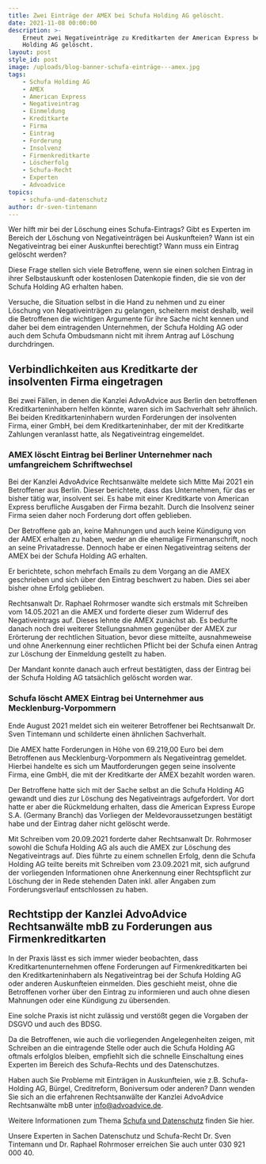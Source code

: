 ```yaml
---
title: Zwei Einträge der AMEX bei Schufa Holding AG gelöscht.
date: 2021-11-08 00:00:00
description: >-
    Erneut zwei Negativeinträge zu Kreditkarten der American Express bei Schufa
    Holding AG gelöscht. 
layout: post
style_id: post
image: /uploads/blog-banner-schufa-einträge---amex.jpg
tags:
    - Schufa Holding AG
    - AMEX
    - American Express
    - Negativeintrag
    - Einmeldung
    - Kreditkarte
    - Firma
    - Eintrag
    - Forderung
    - Insolvenz
    - Firmenkreditkarte
    - Löscherfolg
    - Schufa-Recht
    - Experten
    - Advoadvice
topics:
    - schufa-und-datenschutz
author: dr-sven-tintemann
---
```

Wer hilft mir bei der Löschung eines Schufa-Eintrags? Gibt es Experten im Bereich der Löschung von Negativeinträgen bei Auskunfteien? Wann ist ein Negativeintrag bei einer Auskunftei berechtigt? Wann muss ein Eintrag gelöscht werden?

Diese Frage stellen sich viele Betroffene, wenn sie einen solchen Eintrag in ihrer Selbstauskunft oder kostenlosen Datenkopie finden, die sie von der Schufa Holding AG erhalten haben.

Versuche, die Situation selbst in die Hand zu nehmen und zu einer Löschung von Negativeinträgen zu gelangen, scheitern meist deshalb, weil die Betroffenen die wichtigen Argumente für ihre Sache nicht kennen und daher bei dem eintragenden Unternehmen, der Schufa Holding AG oder auch dem Schufa Ombudsmann nicht mit ihrem Antrag auf Löschung durchdringen.

## **Verbindlichkeiten aus Kreditkarte der insolventen Firma eingetragen**

Bei zwei Fällen, in denen die Kanzlei AdvoAdvice aus Berlin den betroffenen Kreditkarteninhabern helfen könnte, waren sich im Sachverhalt sehr ähnlich. Bei beiden Kreditkarteninhabern wurden Forderungen der insolventen Firma, einer GmbH, bei dem Kreditkarteninhaber, der mit der Kreditkarte Zahlungen veranlasst hatte, als Negativeintrag eingemeldet.

### **AMEX löscht Eintrag bei Berliner Unternehmer nach umfangreichem Schriftwechsel**

Bei der Kanzlei AdvoAdvice Rechtsanwälte meldete sich Mitte Mai 2021 ein Betroffener aus Berlin. Dieser berichtete, dass das Unternehmen, für das er bisher tätig war, insolvent sei. Es habe mit einer Kreditkarte von American Express berufliche Ausgaben der Firma bezahlt. Durch die Insolvenz seiner Firma seien daher noch Forderung dort offen geblieben.

Der Betroffene gab an, keine Mahnungen und auch keine Kündigung von der AMEX erhalten zu haben, weder an die ehemalige Firmenanschrift, noch an seine Privatadresse. Dennoch habe er einen Negativeintrag seitens der AMEX bei der Schufa Holding AG erhalten.

Er berichtete, schon mehrfach Emails zu dem Vorgang an die AMEX geschrieben und sich über den Eintrag beschwert zu haben. Dies sei aber bisher ohne Erfolg geblieben.

Rechtsanwalt Dr. Raphael Rohrmoser wandte sich erstmals mit Schreiben vom 14.05.2021 an die AMEX und forderte dieser zum Widerruf des Negativeintrags auf. Dieses lehnte die AMEX zunächst ab. Es bedurfte danach noch drei weiterer Stellungsnahmen gegenüber der AMEX zur Erörterung der rechtlichen Situation, bevor diese mitteilte, ausnahmeweise und ohne Anerkennung einer rechtlichen Pflicht bei der Schufa einen Antrag zur Löschung der Einmeldung gestellt zu haben.

Der Mandant konnte danach auch erfreut bestätigten, dass der Eintrag bei der Schufa Holding AG tatsächlich gelöscht worden war.

### **Schufa löscht AMEX Eintrag bei Unternehmer aus Mecklenburg-Vorpommern**

Ende August 2021 meldet sich ein weiterer Betroffener bei Rechtsanwalt Dr. Sven Tintemann und schilderte einen ähnlichen Sachverhalt.

Die AMEX hatte Forderungen in Höhe von 69.219,00 Euro bei dem Betroffenen aus Mecklenburg-Vorpommern als Negativeintrag gemeldet. Hierbei handelte es sich um Mautforderungen gegen seine insolvente Firma, eine GmbH, die mit der Kreditkarte der AMEX bezahlt worden waren.

Der Betroffene hatte sich mit der Sache selbst an die Schufa Holding AG gewandt und dies zur Löschung des Negativeintrags aufgefordert. Vor dort hatte er aber die Rückmeldung erhalten, dass die American Express Europe S.A. (Germany Branch) das Vorliegen der Meldevoraussetzungen bestätigt habe und der Eintrag daher nicht gelöscht werde.

Mit Schreiben vom 20.09.2021 forderte daher Rechtsanwalt Dr. Rohrmoser sowohl die Schufa Holding AG als auch die AMEX zur Löschung des Negativeintrags auf. Dies führte zu einem schnellen Erfolg, denn die Schufa Holding AG teilte bereits mit Schreiben vom 23.09.2021 mit, sich aufgrund der vorliegenden Informationen ohne Anerkennung einer Rechtspflicht zur Löschung der in Rede stehenden Daten inkl. aller Angaben zum Forderungsverlauf entschlossen zu haben.

## **Rechtstipp der Kanzlei AdvoAdvice Rechtsanwälte mbB zu Forderungen aus Firmenkreditkarten**

In der Praxis lässt es sich immer wieder beobachten, dass Kreditkartenunternehmen offene Forderungen auf Firmenkreditkarten bei den Kreditkarteninhabern als Negativeintrag bei der Schufa Holding AG oder anderen Auskunfteien einmelden. Dies geschieht meist, ohne die Betroffenen vorher über den Eintrag zu informieren und auch ohne diesen Mahnungen oder eine Kündigung zu übersenden.

Eine solche Praxis ist nicht zulässig und verstößt gegen die Vorgaben der DSGVO und auch des BDSG.

Da die Betroffenen, wie auch die vorliegenden Angelegenheiten zeigen, mit Schreiben an die eintragende Stelle oder auch die Schufa Holding AG oftmals erfolglos bleiben, empfiehlt sich die schnelle Einschaltung eines Experten im Bereich des Schufa-Rechts und des Datenschutzes.

Haben auch Sie Probleme mit Einträgen in Auskunfteien, wie z.B. Schufa-Holding AG, Bürgel, Creditreform, Boniversum oder anderen? Dann wenden Sie sich an die erfahrenen Rechtsanwälte der Kanzlei AdvoAdvice Rechtsanwälte mbB unter [info@advoadvice.de](mailto:info@advoadvice.de).

Weitere Informationen zum Thema [Schufa und Datenschutz](/themen/schufa-und-datenschutz/)&nbsp;finden Sie hier.&nbsp;

Unsere Experten in Sachen Datenschutz und Schufa-Recht Dr. Sven Tintemann und Dr. Raphael Rohrmoser erreichen Sie auch unter 030 921 000 40.